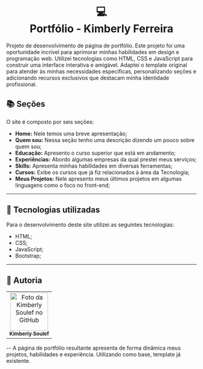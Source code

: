 <h1 align="center">
  💻<br>Portfólio - Kimberly Ferreira
</h1>
Projeto de desenvolvimento de página de portfólio. Este projeto foi uma oportunidade incrível para aprimorar minhas habilidades em design e programação web. Utilizei tecnologias como HTML, CSS e JavaScript para construir uma interface interativa e amigável. Adaptei o template original para atender às minhas necessidades específicas, personalizando seções e adicionando recursos exclusivos que destacam minha identidade profissional.

## 📚 Seções

O site é composto por seis seções:

- **Home:** Nele temos uma breve apresentação;
- **Quem sou:** Nessa seção tenho uma descrição dizendo um pouco sobre quem sou;
- **Educação:** Apresento o curso superior que está em andamento;
- **Experiências:** Abordo algumas empresas da qual prestei meus serviços;
- **Skills:** Apresenta minhas habilidades em diversas ferramentas;
- **Cursos:** Exibe os cursos que já fiz relacionados à área da Tecnologia;
- **Meus Projetos:** Nele apresento meus últimos projetos em algumas linguagens como o foco no front-end;

---

## 💼 Tecnologias utilizadas

Para o desenvolvimento deste site utilizei as seguintes tecnologias:

- HTML;
- CSS;
- JavaScript;
- Bootstrap;

---
<h2>🦄 Autoria</h2>

<table>
  <tr>
    <td align="center">
      <a href="https://github.com/kimberlysoulef">
        <img src="https://avatars3.githubusercontent.com/u/155497853" width="100px;" alt="Foto da Kimberly Soulef no GitHub"/><br>
        <sub>
          <b>Kimberly Soulef</b>
        </sub>
      </a>
    </td>
  </tr>
</table>
--          A página de portfólio resultante apresenta de forma dinâmica meus projetos, habilidades e experiência. Utilizando como base, template já existente.
